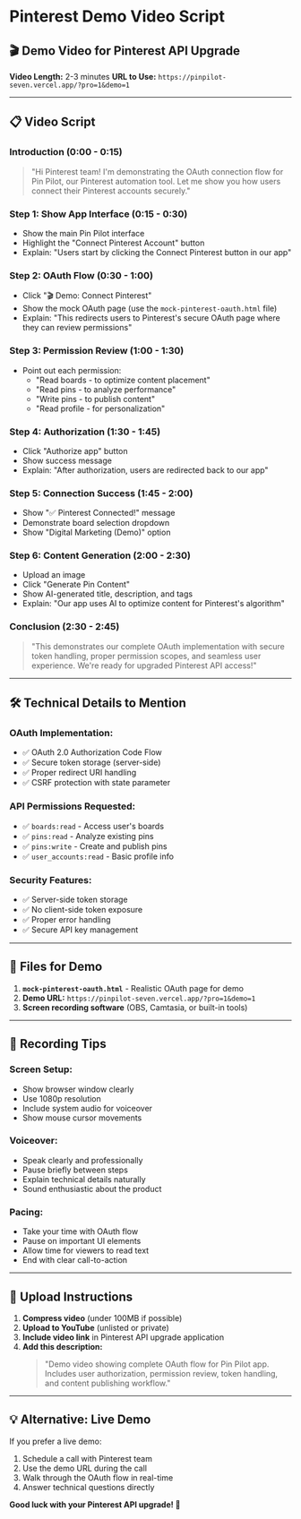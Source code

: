 # Pinterest Demo Video Script

## 🎬 Demo Video for Pinterest API Upgrade

**Video Length:** 2-3 minutes
**URL to Use:** `https://pinpilot-seven.vercel.app/?pro=1&demo=1`

---

## 📋 Video Script

### **Introduction (0:00 - 0:15)**
> "Hi Pinterest team! I'm demonstrating the OAuth connection flow for Pin Pilot, our Pinterest automation tool. Let me show you how users connect their Pinterest accounts securely."

### **Step 1: Show App Interface (0:15 - 0:30)**
- Show the main Pin Pilot interface
- Highlight the "Connect Pinterest Account" button
- Explain: "Users start by clicking the Connect Pinterest button in our app"

### **Step 2: OAuth Flow (0:30 - 1:00)**
- Click "🎬 Demo: Connect Pinterest"
- Show the mock OAuth page (use the `mock-pinterest-oauth.html` file)
- Explain: "This redirects users to Pinterest's secure OAuth page where they can review permissions"

### **Step 3: Permission Review (1:00 - 1:30)**
- Point out each permission:
  - "Read boards - to optimize content placement"
  - "Read pins - to analyze performance"
  - "Write pins - to publish content"
  - "Read profile - for personalization"

### **Step 4: Authorization (1:30 - 1:45)**
- Click "Authorize app" button
- Show success message
- Explain: "After authorization, users are redirected back to our app"

### **Step 5: Connection Success (1:45 - 2:00)**
- Show "✅ Pinterest Connected!" message
- Demonstrate board selection dropdown
- Show "Digital Marketing (Demo)" option

### **Step 6: Content Generation (2:00 - 2:30)**
- Upload an image
- Click "Generate Pin Content"
- Show AI-generated title, description, and tags
- Explain: "Our app uses AI to optimize content for Pinterest's algorithm"

### **Conclusion (2:30 - 2:45)**
> "This demonstrates our complete OAuth implementation with secure token handling, proper permission scopes, and seamless user experience. We're ready for upgraded Pinterest API access!"

---

## 🛠️ Technical Details to Mention

### **OAuth Implementation:**
- ✅ OAuth 2.0 Authorization Code Flow
- ✅ Secure token storage (server-side)
- ✅ Proper redirect URI handling
- ✅ CSRF protection with state parameter

### **API Permissions Requested:**
- ✅ `boards:read` - Access user's boards
- ✅ `pins:read` - Analyze existing pins
- ✅ `pins:write` - Create and publish pins
- ✅ `user_accounts:read` - Basic profile info

### **Security Features:**
- ✅ Server-side token storage
- ✅ No client-side token exposure
- ✅ Proper error handling
- ✅ Secure API key management

---

## 📁 Files for Demo

1. **`mock-pinterest-oauth.html`** - Realistic OAuth page for demo
2. **Demo URL:** `https://pinpilot-seven.vercel.app/?pro=1&demo=1`
3. **Screen recording software** (OBS, Camtasia, or built-in tools)

---

## 🎯 Recording Tips

### **Screen Setup:**
- Show browser window clearly
- Use 1080p resolution
- Include system audio for voiceover
- Show mouse cursor movements

### **Voiceover:**
- Speak clearly and professionally
- Pause briefly between steps
- Explain technical details naturally
- Sound enthusiastic about the product

### **Pacing:**
- Take your time with OAuth flow
- Pause on important UI elements
- Allow time for viewers to read text
- End with clear call-to-action

---

## 🚀 Upload Instructions

1. **Compress video** (under 100MB if possible)
2. **Upload to YouTube** (unlisted or private)
3. **Include video link** in Pinterest API upgrade application
4. **Add this description:**
   > "Demo video showing complete OAuth flow for Pin Pilot app. Includes user authorization, permission review, token handling, and content publishing workflow."

---

## 💡 Alternative: Live Demo

If you prefer a live demo:
1. Schedule a call with Pinterest team
2. Use the demo URL during the call
3. Walk through the OAuth flow in real-time
4. Answer technical questions directly

**Good luck with your Pinterest API upgrade! 🎉**